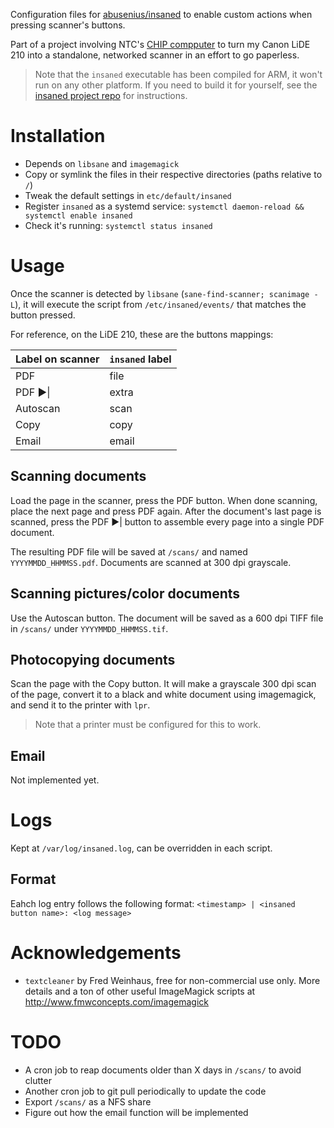 Configuration files for
[abusenius/insaned](https://github.com/abusenius/insaned) to enable custom
actions when pressing scanner's buttons.

Part of a project involving NTC's [CHIP
compputer](https://getchip.com/pages/chip) to turn my Canon LiDE 210 into a
standalone, networked scanner in an effort to go paperless.

> Note that the `insaned` executable has been compiled for ARM, it won't run on
> any other platform. If you need to build it for yourself, see the [insaned
> project repo](https://github.com/abusenius/insaned) for instructions.

# Installation

- Depends on `libsane` and `imagemagick`
- Copy or symlink the files in their respective directories (paths relative to
  `/`)
- Tweak the default settings in `etc/default/insaned`
- Register `insaned` as a systemd service: `systemctl daemon-reload &&
  systemctl enable insaned`
- Check it's running: `systemctl status insaned`

# Usage

Once the scanner is detected by `libsane` (`sane-find-scanner; scanimage -L`),
it will execute the script from `/etc/insaned/events/` that matches the button
pressed.

For reference, on the LiDE 210, these are the buttons mappings:

Label on scanner | `insaned` label
--- | ---
PDF | file
PDF ▶︎\| | extra
Autoscan | scan
Copy | copy
Email | email

## Scanning documents

Load the page in the scanner, press the PDF button. When done scanning, place
the next page and press PDF again. After the document's last page is scanned,
press the PDF ▶︎\| button to assemble every page into a single PDF document.

The resulting PDF file will be saved at `/scans/` and named
`YYYYMMDD_HHMMSS.pdf`. Documents are scanned at 300 dpi grayscale.

## Scanning pictures/color documents

Use the Autoscan button. The document will be saved as a 600 dpi TIFF file in
`/scans/` under `YYYYMMDD_HHMMSS.tif`.

## Photocopying documents

Scan the page with the Copy button. It will make a grayscale 300 dpi scan of
the page, convert it to a black and white document using imagemagick, and send
it to the printer with `lpr`.

> Note that a printer must be configured for this to work.

## Email

Not implemented yet.

# Logs

Kept at `/var/log/insaned.log`, can be overridden in each script.

## Format

Eahch log entry follows the following format:
`<timestamp> | <insaned button name>: <log message>`

# Acknowledgements

- `textcleaner` by Fred Weinhaus, free for non-commercial use only. More
  details and a ton of other useful ImageMagick scripts at
http://www.fmwconcepts.com/imagemagick

# TODO

- A cron job to reap documents older than X days in `/scans/` to avoid clutter
- Another cron job to git pull periodically to update the code
- Export `/scans/` as a NFS share
- Figure out how the email function will be implemented
